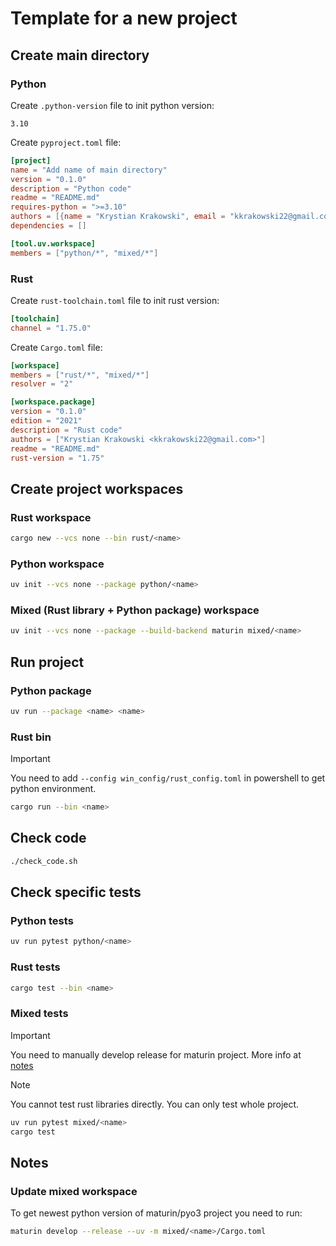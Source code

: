 # Template for a new project

## Create main directory

### Python

Create `.python-version` file to init python version:

```text
3.10
```

Create `pyproject.toml` file:

```toml
[project]
name = "Add name of main directory"
version = "0.1.0"
description = "Python code"
readme = "README.md"
requires-python = ">=3.10"
authors = [{name = "Krystian Krakowski", email = "kkrakowski22@gmail.com"}]
dependencies = []

[tool.uv.workspace]
members = ["python/*", "mixed/*"]
```

### Rust

Create `rust-toolchain.toml` file to init rust version:

```toml
[toolchain]
channel = "1.75.0"
```

Create `Cargo.toml` file:

```toml
[workspace]
members = ["rust/*", "mixed/*"]
resolver = "2"

[workspace.package]
version = "0.1.0"
edition = "2021"
description = "Rust code"
authors = ["Krystian Krakowski <kkrakowski22@gmail.com>"]
readme = "README.md"
rust-version = "1.75"
```

## Create project workspaces

### Rust workspace

```bash
cargo new --vcs none --bin rust/<name>
```

### Python workspace

```bash
uv init --vcs none --package python/<name>
```

### Mixed (Rust library + Python package) workspace

```bash
uv init --vcs none --package --build-backend maturin mixed/<name>
```

## Run project

### Python package

```bash
uv run --package <name> <name>
```

### Rust bin

> [!IMPORTANT]  
> You need to add `--config win_config/rust_config.toml` in powershell to get python environment.

```bash
cargo run --bin <name>
```

## Check code

```bash
./check_code.sh
```

## Check specific tests

### Python tests

```bash
uv run pytest python/<name>
```

### Rust tests

```bash
cargo test --bin <name>
```

### Mixed tests

> [!IMPORTANT]  
> You need to manually develop release for maturin project. More info at [notes](#update-mixed-workspace)
<!-- -->
> [!NOTE]
> You cannot test rust libraries directly. You can only test whole project.

```bash
uv run pytest mixed/<name>
cargo test
```

## Notes

### Update mixed workspace

To get newest python version of maturin/pyo3 project you need to run:

```bash
maturin develop --release --uv -m mixed/<name>/Cargo.toml
```
